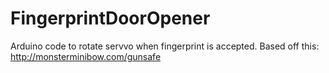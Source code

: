 # FingerprintDoorOpener
Arduino code to rotate servvo when fingerprint is accepted. Based off this: http://monsterminibow.com/gunsafe
